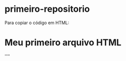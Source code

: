 # primeiro-repositorio

Para copiar o código em HTML:
<html>
  <h1>Meu primeiro arquivo HTML</h1>
</html>
 ''''
